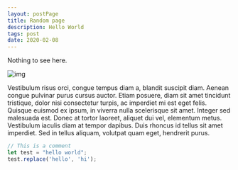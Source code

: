 ```yaml
---
layout: postPage
title: Random page
description: Hello World
tags: post
date: 2020-02-08
---
```


Nothing to see here.

![img](https://images.unsplash.com/photo-1558979158-65a1eaa08691?ixlib=rb-1.2.1&ixid=eyJhcHBfaWQiOjEyMDd9&auto=format&fit=crop&w=1000)

Vestibulum risus orci, congue tempus diam a, blandit suscipit diam. Aenean congue pulvinar purus cursus auctor. Etiam posuere, diam sit amet tincidunt tristique, dolor nisi consectetur turpis, ac imperdiet mi est eget felis. Quisque euismod ex ipsum, in viverra nulla scelerisque sit amet. Integer sed malesuada est. Donec at tortor laoreet, aliquet dui vel, elementum metus. Vestibulum iaculis diam at tempor dapibus. Duis rhoncus id tellus sit amet imperdiet. Sed in tellus aliquam, volutpat quam eget, hendrerit purus.

```js
// This is a comment
let test = "hello world";
test.replace('hello', 'hi');
```
